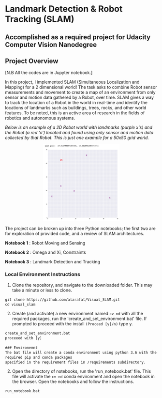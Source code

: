 # Landmark Detection & Robot Tracking (SLAM)
## Accomplished as a required project for Udacity Computer Vision Nanodegree 

## Project Overview
[N.B All the codes are in Jupyter notebook.] 

In this project, I implemented SLAM (Simultaneous Localization and Mapping) for a 
2 dimensional world! The task asks to combine Robot sensor measurements and 
movement to create a map of an environment from only sensor and motion data gathered by 
a Robot, over time. SLAM gives a way to track the location of a Robot in the world 
in real-time and identify the locations of landmarks such as buildings, trees, rocks, 
and other world features. To be noted, this is an active area of research in the fields of robotics 
and autonomous systems. 

*Below is an example of a 2D Robot world with landmarks (purple x's) and the Robot (a red 'o') located and found using *only* sensor and motion data collected by that Robot. This is just one example for a 50x50 grid world.*

<p align="center">
  <img src="./images/robot_world.png" width=50% height=50% />
</p>

The project can be broken up into three Python notebooks; the first two are for exploration 
of provided code, and a review of SLAM architectures.

__Notebook 1__ : Robot Moving and Sensing

__Notebook 2__ : Omega and Xi, Constraints 

__Notebook 3__ : Landmark Detection and Tracking 


### Local Environment Instructions

1. Clone the repository, and navigate to the downloaded folder. This may take a minute or less to clone.
```
git clone https://github.com/alarafat/Visual_SLAM.git
cd visual_slam
```

2. Create (and activate) a new environment named `cv-nd` with all the required packages, 
run the 'create_and_set_environment.bat' file. If prompted to proceed with the install `(Proceed [y]/n)` type y.
```shell
create_and_set_environment.bat
proceeed with [y]

### Environemnt
The bat file will create a conda environment using python 3.6 with the required pip and conda packages
specified in the requirement files in /requirements subdirectory.

```

2. Open the directory of notebooks, run the 'run_notebook.bat' file. This file will activate the `cv-nd` conda environment
and open the notebook in the browser. Open the notebooks and follow the instructions.
```shell
run_notebook.bat
```

